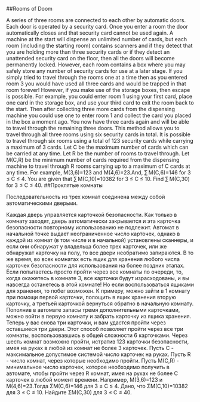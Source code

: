 ##Rooms of Doom

A series of three rooms are connected to each other by automatic doors.
Each door is operated by a security card. Once you enter a room the door automatically closes and that security card cannot be used again. A machine at the start will dispense an unlimited number of cards, but each room (including the starting room) contains scanners and if they detect that you are holding more than three security cards or if they detect an unattended security card on the floor, then all the doors will become permanently locked. However, each room contains a box where you may safely store any number of security cards for use at a later stage.
If you simply tried to travel through the rooms one at a time then as you entered room 3 you would have used all three cards and would be trapped in that room forever!
However, if you make use of the storage boxes, then escape is possible. For example, you could enter room 1 using your first card, place one card in the storage box, and use your third card to exit the room back to the start. Then after collecting three more cards from the dispensing machine you could use one to enter room 1 and collect the card you placed in the box a moment ago. You now have three cards again and will be able to travel through the remaining three doors. This method allows you to travel through all three rooms using six security cards in total.
It is possible to travel through six rooms using a total of 123 security cards while carrying a maximum of 3 cards.
Let C be the maximum number of cards which can be carried at any time.
Let R be the number of rooms to travel through.
Let M(C,R) be the minimum number of cards required from the dispensing machine to travel through R rooms carrying up to a maximum of C cards at any time.
For example, M(3,6)=123 and M(4,6)=23.And, ∑ M(C,6)=146 for 3 ≤ C ≤ 4.
You are given that ∑ M(C,10)=10382 for 3 ≤ C ≤ 10.
Find ∑ M(C,30) for 3 ≤ C ≤ 40.
##Проклятые комнаты

Последовательность из трех комнат соединена между собой автоматическими дверьми.

Каждая дверь управляется карточкой безопасности. Как только в комнату заходят, дверь автоматически закрывается и эта карточка безопасности повторному использованию не подлежит. Автомат в начальной точке выдает неограниченное число карточек, однако в каждой из комнат (в том числе и в начальной) установлены сканнеры, и если они обнаружат у владельца более трех карточек, или же обнаружат карточку на полу, то все двери необратимо запираются. В то же время, во всех комнатах есть ящик для хранения любого числа карточек безопасности для использования на более поздних этапах.
Если попытаетесь просто пройти через все комнаты по очереди, то, когда окажетесь в комнате 3, все карточки будут израсходованы, и вы навсегда останетесь в этой комнате!
Но если воспользоваться ящиками для хранения, то побег возможен. К примеру, можно зайти в 1 комнату при помощи первой карточки, полощить в ящик хранения вторую карточку, а третьей карточкой вернуться обратно в начальную комнату. Пополнив в автомате запасы тремя дополнительными карточками, можно войти в первую комнату и забрать карточку из ящика хранения. Теперь у вас снова три карточки, и вам удастся пройти через оставшиеся три двери. Этот способ позволяет пройти через все три комнаты, воспользовавшись в общей сложности 6 карточками.
Через шесть комнат возможно пройти, истратив 123 карточки безопасности, имея на руках в любой из комнат не более 3 карточек.
Пусть C - максимальное допустимое системой число карточек на руках.
Пусть R - число комнат, через которые необходимо пройти.
Пусть M(C,R) - минимальное число карточек, которое необходимо получить в автомате, чтобы пройти через R комнат, имея на руках не более C карточек в любой момент времени.
Например, M(3,6)=123 и M(4,6)=23.Тогда ΣM(C,6)=146 для 3 ≤ C ≤ 4.
Дано, что ΣM(C,10)=10382 для 3 ≤ C ≤ 10.
Найдите ΣM(C,30) для 3 ≤ C ≤ 40.
